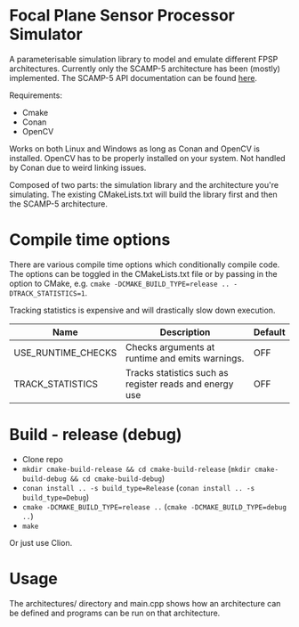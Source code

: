 # Focal Plane Sensor Processor Simulator


A parameterisable simulation library to model and emulate different FPSP architectures. Currently only the SCAMP-5 architecture has been (mostly) implemented. The SCAMP-5 API documentation can be found [here](https://personalpages.manchester.ac.uk/staff/jianing.chen/scamp5d_lib_doc_html/_p_a_g_e__d_e_v_i_c_e__a_p_i__c_a_t_e_g_o_r_y.html).


Requirements: 
  * Cmake  
  * Conan 
  * OpenCV

Works on both Linux and Windows as long as Conan and OpenCV is installed.
OpenCV has to be properly installed on your system. Not handled by Conan due to weird linking issues.

Composed of two parts: the simulation library and the architecture you're simulating. The existing CMakeLists.txt will build the library first and then the SCAMP-5 architecture.

# Compile time options
There are various compile time options which conditionally compile code. The options can be toggled in the CMakeLists.txt file or by passing in the option to CMake, e.g. `cmake -DCMAKE_BUILD_TYPE=release .. -DTRACK_STATISTICS=1`.

Tracking statistics is expensive and will drastically slow down execution. 

| Name | Description | Default |
| ------------- | ------------- | ------------- |
| USE_RUNTIME_CHECKS  | Checks arguments at runtime and emits warnings. | OFF |
| TRACK_STATISTICS | Tracks statistics such as register reads and energy use| OFF |

# Build - release (debug)
 * Clone repo
 * `mkdir cmake-build-release && cd cmake-build-release` (`mkdir cmake-build-debug && cd cmake-build-debug`)
 * `conan install .. -s build_type=Release` (`conan install .. -s build_type=Debug`)
 * `cmake -DCMAKE_BUILD_TYPE=release ..` (`cmake -DCMAKE_BUILD_TYPE=debug ..`)
 * `make`

Or just use Clion.

# Usage
The architectures/ directory and main.cpp shows how an architecture can be defined and programs can be run on that architecture.
